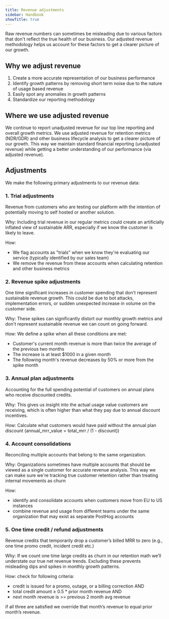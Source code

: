 ```yaml
---
title: Revenue adjustments
sidebar: Handbook
showTitle: true
---
```


Raw revenue numbers can sometimes be misleading due to various factors that don't reflect the true health of our
business. Our adjusted revenue methodology helps us account for these factors to get a clearer picture of our
growth.

## Why we adjust revenue

1. Create a more accurate representation of our business performance
2. Identify growth patterns by removing short term noise due to the nature of usage based revenue
3. Easily spot any anomalies in growth patterns
4. Standardize our reporting methodology

## Where we use adjusted revenue

We continue to report unadjusted revenue for our top line reporting and overall growth metrics. We use adjusted revenue for retention metrics (NDR/GDR) and other business lifecycle analysis to get a clearer picture of our growth. This way we maintain standard financial reporting (unadjusted revenue) while getting a better understanding of our performance (via adjusted revenue).

## Adjustments

We make the following primary adjustments to our revenue data:

### 1. Trial adjustments

Revenue from customers who are testing our platform with the intention of potentially moving to self hosted or
another solution.

Why: Including trial revenue in our regular metrics could create an artificially inflated view of
sustainable ARR, especially if we know the customer is likely to leave.

How:

-   We flag accounts as "trials" when we know they're evaluating our service (typically identified by our sales team)
-   We remove the revenue from these accounts when calculating retention and other business metrics

### 2. Revenue spike adjustments

One time significant increases in customer spending that don't represent sustainable revenue growth. This could be due to bot attacks, implementation errors, or sudden unexpected increase in volume on the customer side.

Why: These spikes can significantly distort our monthly growth metrics and don't represent sustainable revenue we can count on going forward.

How: We define a spike when all these conditions are met:

-   Customer's current month revenue is more than twice the average of the previous two months
-   The increase is at least $1000 in a given month
-   The following month's revenue decreases by 50% or more from the spike month

### 3. Annual plan adjustments

Accounting for the full spending potential of customers on annual plans who receive discounted credits.

Why: This gives us insight into the actual usage value customers are receiving, which is often higher than what they pay due to annual discount incentives.

How: Calculate what customers would have paid without the annual plan discount (annual_mrr_value = total_mrr / (1 - discount))

### 4. Account consolidations

Reconciling multiple accounts that belong to the same organization.

Why: Organizations sometimes have multiple accounts that should be viewed as a single customer for accurate revenue analysis. This way we can make sure we're tracking true customer retention rather than treating internal movements as churn

How:

-   identify and consolidate accounts when customers move from EU to US instances
-   combine revenue and usage from different teams under the same organization that may exist as separate PostHog accounts

### 5. One time credit / refund adjustments

Revenue credits that temporarily drop a customer’s billed MRR to zero (e.g., one time promo credit, incident credit etc.)

Why: If we count one time large credits as churn in our retention math we’ll understate our true net revenue trends. Excluding these prevents misleading dips and spikes in monthly growth patterns.

How: check for following criteria:

-   credit is issued for a promo, outage, or a billing correction AND
-   total credit amount ≥ 0.5 \* prior month revenue AND
-   next month revenue is >= previous 2 month avg revenue

if all three are satisfied we override that month’s revenue to equal prior month’s revenue.
